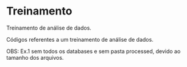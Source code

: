 # Treinamento
Treinamento de análise de dados.

Códigos referentes a um treinamento de análise de dados.

OBS: Ex.1 sem todos os databases e sem pasta processed, devido ao tamanho dos arquivos.
